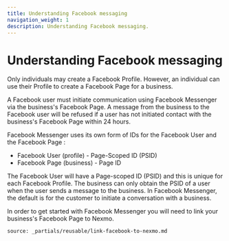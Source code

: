 ```yaml
---
title: Understanding Facebook messaging
navigation_weight: 1
description: Understanding Facebook messaging.
---
```


# Understanding Facebook messaging

Only individuals may create a Facebook Profile. However, an individual can use their Profile to create a Facebook Page for a business.

A Facebook user must initiate communication using Facebook Messenger via the business's Facebook Page. A message from the business to the Facebook user will be refused if a user has not initiated contact with the business's Facebook Page within 24 hours.

Facebook Messenger uses its own form of IDs for the Facebook User and the Facebook Page :

* Facebook User (profile) - Page-Scoped ID (PSID)
* Facebook Page (business) - Page ID

The Facebook User will have a Page-scoped ID (PSID) and this is unique for each Facebook Profile. The business can only obtain the PSID of a user when the user sends a message to the business. In Facebook Messenger, the default is for the customer to initiate a conversation with a business.

In order to get started with Facebook Messenger you will need to link your business's Facebook Page to Nexmo.

```partial
source: _partials/reusable/link-facebook-to-nexmo.md
```
